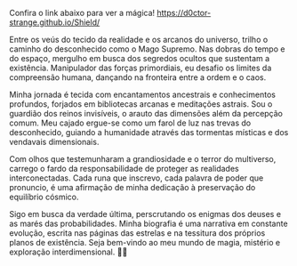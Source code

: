 Confira o link abaixo para ver a mágica!
https://d0ctor-strange.github.io/Shield/



Entre os veús do tecido da realidade e os arcanos do universo, trilho o caminho do desconhecido como o Mago Supremo. Nas dobras do tempo e do espaço, mergulho em busca dos segredos ocultos que sustentam a existência. Manipulador das forças primordiais, eu desafio os limites da compreensão humana, dançando na fronteira entre a ordem e o caos.

Minha jornada é tecida com encantamentos ancestrais e conhecimentos profundos, forjados em bibliotecas arcanas e meditações astrais. Sou o guardião dos reinos invisíveis, o arauto das dimensões além da percepção comum. Meu cajado ergue-se como um farol de luz nas trevas do desconhecido, guiando a humanidade através das tormentas místicas e dos vendavais dimensionais.

Com olhos que testemunharam a grandiosidade e o terror do multiverso, carrego o fardo da responsabilidade de proteger as realidades interconectadas. Cada runa que inscrevo, cada palavra de poder que pronuncio, é uma afirmação de minha dedicação à preservação do equilíbrio cósmico.

Sigo em busca da verdade última, perscrutando os enigmas dos deuses e as marés das probabilidades. Minha biografia é uma narrativa em constante evolução, escrita nas páginas das estrelas e na tessitura dos próprios planos de existência. Seja bem-vindo ao meu mundo de magia, mistério e exploração interdimensional. 🔮🌌

